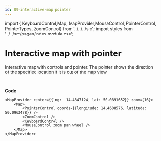 ```yaml
---
id: 09-interactive-map-pointer
---
```


import { KeyboardControl,Map,
MapProvider,MouseControl, PointerControl, PointerTypes, ZoomControl} from '../../../src';
import styles from '../../src/pages/index.module.css';

# Interactive map with pointer

Interactive map with controls and pointer. The pointer shows the direction of the specified location if it is out of the map view.

<div>
  <section className={styles.sMap}>
		<MapProvider center={{lng:  14.4347124, lat: 50.0891652}}  zoom={16}>
			<Map>
				<PointerControl coords={{longitude: 14.4608576, latitude: 50.0963478}} />
				<ZoomControl />
				<KeyboardControl />
				<MouseControl zoom pan wheel />
			</Map>
		</MapProvider>
	</section>
</div>

<br />

**Code**

```
<MapProvider center={{lng:  14.4347124, lat: 50.0891652}} zoom={16}>
	<Map>
		<PointerControl coords={{longitude: 14.4608576, latitude: 50.0963478}} />
		<ZoomControl />
		<KeyboardControl />
		<MouseControl zoom pan wheel />
	</Map>
</MapProvider>
```
